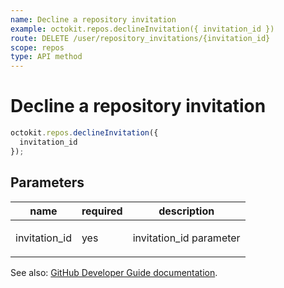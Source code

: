 ```yaml
---
name: Decline a repository invitation
example: octokit.repos.declineInvitation({ invitation_id })
route: DELETE /user/repository_invitations/{invitation_id}
scope: repos
type: API method
---
```


# Decline a repository invitation

```js
octokit.repos.declineInvitation({
  invitation_id
});
```

## Parameters

<table>
  <thead>
    <tr>
      <th>name</th>
      <th>required</th>
      <th>description</th>
    </tr>
  </thead>
  <tbody>
    <tr><td>invitation_id</td><td>yes</td><td>

invitation_id parameter

</td></tr>
  </tbody>
</table>

See also: [GitHub Developer Guide documentation](https://docs.github.com/rest/reference/repos#decline-a-repository-invitation).
